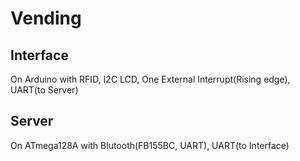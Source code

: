 # Vending

## Interface
On Arduino
with RFID, I2C LCD, One External Interrupt(Rising edge), UART(to Server)

## Server
On ATmega128A
with Blutooth(FB155BC, UART), UART(to Interface)
